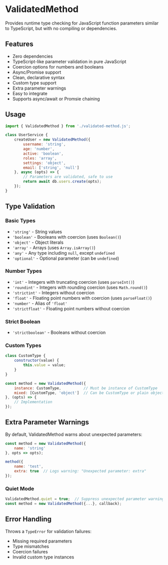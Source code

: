 # ValidatedMethod
Provides runtime type checking for JavaScript function parameters similar to TypeScript, but with no compiling or dependencies. 

## Features
- Zero dependencies
- TypeScript-like parameter validation in pure JavaScript
- Coercion options for numbers and booleans
- Async/Promise support
- Clean, declarative syntax
- Custom type support
- Extra parameter warnings
- Easy to integrate
- Supports async/await or Promsie chaining

## Usage

```javascript
import { ValidatedMethod } from './validated-method.js';

class UserService {
    createUser = new ValidatedMethod({
        username: 'string',
        age: 'number',
        active: 'boolean',
        roles: 'array',
        settings: 'object',
        email: ['string', 'null']
    }, async (opts) => {
        // Parameters are validated, safe to use
        return await db.users.create(opts);
    });
}
```

## Type Validation

### Basic Types
- `'string'` - String values
- `'boolean'` - Booleans with coercion (uses `Boolean()`)
- `'object'` - Object literals
- `'array'` - Arrays (uses `Array.isArray()`)
- `'any'` - Any type including `null`, except `undefined`
- `'optional'` - Optional parameter (can be `undefined`)

### Number Types
- `'int'` - Integers with truncating coercion (uses `parseInt()`)
- `'roundint'` - Integers with rounding coercion (uses `Math.round()`)
- `'strictint'` - Integers without coercion
- `'float'` - Floating point numbers with coercion (uses `parseFloat()`)
- `'number'` - Alias of `'float'`
- `'strictfloat'` - Floating point numbers without coercion

### Strict Boolean
- `'strictboolean'` - Booleans without coercion

### Custom Types
```javascript
class CustomType {
    constructor(value) {
        this.value = value;
    }
}

const method = new ValidatedMethod({
    instance: CustomType,          // Must be instance of CustomType
    mixed: [CustomType, 'object']  // Can be CustomType or plain object
}, (opts) => {
    // Implementation
});
```

## Extra Parameter Warnings

By default, ValidatedMethod warns about unexpected parameters:

```javascript
const method = new ValidatedMethod({
    name: 'string'
}, opts => opts);

method({
    name: 'test',
    extra: true  // Logs warning: "Unexpected parameter: extra"
});
```

### Quiet Mode
```javascript
ValidatedMethod.quiet = true;  // Suppress unexpected parameter warnings
const method = new ValidatedMethod({...}, callback);
```

## Error Handling
Throws a `TypeError` for validation failures:

- Missing required parameters
- Type mismatches
- Coercion failures
- Invalid custom type instances
